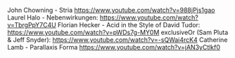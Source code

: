 John Chowning - Stria https://www.youtube.com/watch?v=988jPjs1gao
Laurel Halo - Nebenwirkungen: https://www.youtube.com/watch?v=TbrgPpY7C4U
Florian Hecker - Acid in the Style of David Tudor: https://www.youtube.com/watch?v=pWDs7g-MY0M
exclusiveOr (Sam Pluta & Jeff Snyder): https://www.youtube.com/watch?v=-sQWai4rcK4
Catherine Lamb - Parallaxis Forma https://www.youtube.com/watch?v=jAN3yCtlkf0
